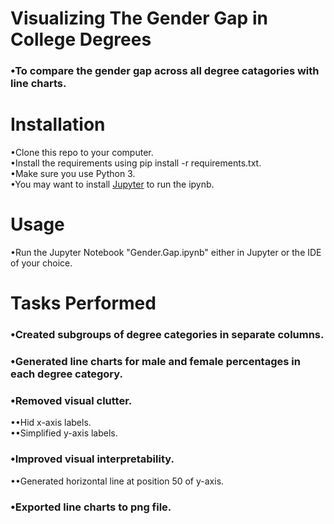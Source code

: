 # Visualizing The Gender Gap in College Degrees
### •To compare the gender gap across all degree catagories with line charts.

# Installation
•Clone this repo to your computer.  
•Install the requirements using pip install -r requirements.txt.  
•Make sure you use Python 3.  
•You may want to install [Jupyter](http://jupyter.org/install) to run the ipynb.

# Usage
•Run the Jupyter Notebook "Gender.Gap.ipynb" either in Jupyter or the IDE of your choice.

# Tasks Performed
### •Created subgroups of degree categories in separate columns.
### •Generated line charts for male and female percentages in each degree category.
### •Removed visual clutter.
••Hid x-axis labels.  
••Simplified y-axis labels.
### •Improved visual interpretability.
••Generated horizontal line at position 50 of y-axis.
### •Exported line charts to png file.
